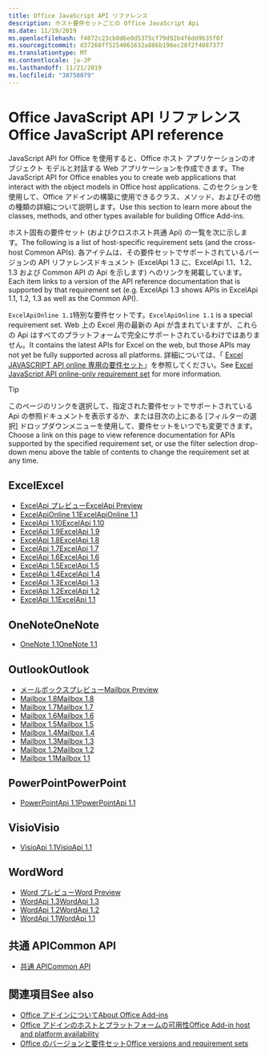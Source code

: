 ```yaml
---
title: Office JavaScript API リファレンス
description: ホスト要件セットごとの Office JavaScript Api
ms.date: 11/19/2019
ms.openlocfilehash: f4072c23cb0d6e0d5375cf79d92b4f6dd9b35f0f
ms.sourcegitcommit: d37268ff5254061632a886b196ec28f2f4087377
ms.translationtype: MT
ms.contentlocale: ja-JP
ms.lasthandoff: 11/21/2019
ms.locfileid: "38758079"
---
```

# <a name="office-javascript-api-reference"></a><span data-ttu-id="bb2ab-103">Office JavaScript API リファレンス</span><span class="sxs-lookup"><span data-stu-id="bb2ab-103">Office JavaScript API reference</span></span>

<span data-ttu-id="bb2ab-104">JavaScript API for Office を使用すると、Office ホスト アプリケーションのオブジェクト モデルと対話する Web アプリケーションを作成できます。</span><span class="sxs-lookup"><span data-stu-id="bb2ab-104">The JavaScript API for Office enables you to create web applications that interact with the object models in Office host applications.</span></span> <span data-ttu-id="bb2ab-105">このセクションを使用して、Office アドインの構築に使用できるクラス、メソッド、およびその他の種類の詳細について説明します。</span><span class="sxs-lookup"><span data-stu-id="bb2ab-105">Use this section to learn more about the classes, methods, and other types available for building Office Add-ins.</span></span>

<span data-ttu-id="bb2ab-106">ホスト固有の要件セット (およびクロスホスト共通 Api) の一覧を次に示します。</span><span class="sxs-lookup"><span data-stu-id="bb2ab-106">The following is a list of host-specific requirement sets (and the cross-host Common APIs).</span></span> <span data-ttu-id="bb2ab-107">各アイテムは、その要件セットでサポートされているバージョンの API リファレンスドキュメント (ExcelApi 1.3 に、ExcelApi 1.1、1.2、1.3 および Common API の Api を示します) へのリンクを掲載しています。</span><span class="sxs-lookup"><span data-stu-id="bb2ab-107">Each item links to a version of the API reference documentation that is supported by that requirement set (e.g. ExcelApi 1.3 shows APIs in ExcelApi 1.1, 1.2, 1.3 as well as the Common API).</span></span>

<span data-ttu-id="bb2ab-108">`ExcelApiOnline 1.1`特別な要件セットです。</span><span class="sxs-lookup"><span data-stu-id="bb2ab-108">`ExcelApiOnline 1.1` is a special requirement set.</span></span> <span data-ttu-id="bb2ab-109">Web 上の Excel 用の最新の Api が含まれていますが、これらの Api はすべてのプラットフォームで完全にサポートされているわけではありません。</span><span class="sxs-lookup"><span data-stu-id="bb2ab-109">It contains the latest APIs for Excel on the web, but those APIs may not yet be fully supported across all platforms.</span></span> <span data-ttu-id="bb2ab-110">詳細については、「 [Excel JAVASCRIPT API online 専用の要件セット](/office/dev/add-ins/reference/requirement-sets/excel-api-online-requirement-set)」を参照してください。</span><span class="sxs-lookup"><span data-stu-id="bb2ab-110">See [Excel JavaScript API online-only requirement set](/office/dev/add-ins/reference/requirement-sets/excel-api-online-requirement-set) for more information.</span></span>

> [!TIP]
> <span data-ttu-id="bb2ab-111">このページのリンクを選択して、指定された要件セットでサポートされている Api の参照ドキュメントを表示するか、または目次の上にある [フィルターの選択] ドロップダウンメニューを使用して、要件セットをいつでも変更できます。</span><span class="sxs-lookup"><span data-stu-id="bb2ab-111">Choose a link on this page to view reference documentation for APIs supported by the specified requirement set, or use the filter selection drop-down menu above the table of contents to change the requirement set at any time.</span></span>

## <a name="excel"></a><span data-ttu-id="bb2ab-112">Excel</span><span class="sxs-lookup"><span data-stu-id="bb2ab-112">Excel</span></span>

- [<span data-ttu-id="bb2ab-113">ExcelApi プレビュー</span><span class="sxs-lookup"><span data-stu-id="bb2ab-113">ExcelApi Preview</span></span>](/javascript/api/excel?view=excel-js-preview)
- [<span data-ttu-id="bb2ab-114">ExcelApiOnline 1.1</span><span class="sxs-lookup"><span data-stu-id="bb2ab-114">ExcelApiOnline 1.1</span></span>](/javascript/api/excel?view=excel-js-online)
- [<span data-ttu-id="bb2ab-115">ExcelApi 1.10</span><span class="sxs-lookup"><span data-stu-id="bb2ab-115">ExcelApi 1.10</span></span>](/javascript/api/excel?view=excel-js-1.10)
- [<span data-ttu-id="bb2ab-116">ExcelApi 1.9</span><span class="sxs-lookup"><span data-stu-id="bb2ab-116">ExcelApi 1.9</span></span>](/javascript/api/excel?view=excel-js-1.9)
- [<span data-ttu-id="bb2ab-117">ExcelApi 1.8</span><span class="sxs-lookup"><span data-stu-id="bb2ab-117">ExcelApi 1.8</span></span>](/javascript/api/excel?view=excel-js-1.8)
- [<span data-ttu-id="bb2ab-118">ExcelApi 1.7</span><span class="sxs-lookup"><span data-stu-id="bb2ab-118">ExcelApi 1.7</span></span>](/javascript/api/excel?view=excel-js-1.7)
- [<span data-ttu-id="bb2ab-119">ExcelApi 1.6</span><span class="sxs-lookup"><span data-stu-id="bb2ab-119">ExcelApi 1.6</span></span>](/javascript/api/excel?view=excel-js-1.6)
- [<span data-ttu-id="bb2ab-120">ExcelApi 1.5</span><span class="sxs-lookup"><span data-stu-id="bb2ab-120">ExcelApi 1.5</span></span>](/javascript/api/excel?view=excel-js-1.5)
- [<span data-ttu-id="bb2ab-121">ExcelApi 1.4</span><span class="sxs-lookup"><span data-stu-id="bb2ab-121">ExcelApi 1.4</span></span>](/javascript/api/excel?view=excel-js-1.4)
- [<span data-ttu-id="bb2ab-122">ExcelApi 1.3</span><span class="sxs-lookup"><span data-stu-id="bb2ab-122">ExcelApi 1.3</span></span>](/javascript/api/excel?view=excel-js-1.3)
- [<span data-ttu-id="bb2ab-123">ExcelApi 1.2</span><span class="sxs-lookup"><span data-stu-id="bb2ab-123">ExcelApi 1.2</span></span>](/javascript/api/excel?view=excel-js-1.2)
- [<span data-ttu-id="bb2ab-124">ExcelApi 1.1</span><span class="sxs-lookup"><span data-stu-id="bb2ab-124">ExcelApi 1.1</span></span>](/javascript/api/excel?view=excel-js-1.1)

## <a name="onenote"></a><span data-ttu-id="bb2ab-125">OneNote</span><span class="sxs-lookup"><span data-stu-id="bb2ab-125">OneNote</span></span>

- [<span data-ttu-id="bb2ab-126">OneNote 1.1</span><span class="sxs-lookup"><span data-stu-id="bb2ab-126">OneNote 1.1</span></span>](/javascript/api/onenote?view=onenote-js-1.1)

## <a name="outlook"></a><span data-ttu-id="bb2ab-127">Outlook</span><span class="sxs-lookup"><span data-stu-id="bb2ab-127">Outlook</span></span>

- [<span data-ttu-id="bb2ab-128">メールボックスプレビュー</span><span class="sxs-lookup"><span data-stu-id="bb2ab-128">Mailbox Preview</span></span>](/javascript/api/outlook?view=outlook-js-preview)
- [<span data-ttu-id="bb2ab-129">Mailbox 1.8</span><span class="sxs-lookup"><span data-stu-id="bb2ab-129">Mailbox 1.8</span></span>](/javascript/api/outlook?view=outlook-js-1.8)
- [<span data-ttu-id="bb2ab-130">Mailbox 1.7</span><span class="sxs-lookup"><span data-stu-id="bb2ab-130">Mailbox 1.7</span></span>](/javascript/api/outlook?view=outlook-js-1.7)
- [<span data-ttu-id="bb2ab-131">Mailbox 1.6</span><span class="sxs-lookup"><span data-stu-id="bb2ab-131">Mailbox 1.6</span></span>](/javascript/api/outlook?view=outlook-js-1.6)
- [<span data-ttu-id="bb2ab-132">Mailbox 1.5</span><span class="sxs-lookup"><span data-stu-id="bb2ab-132">Mailbox 1.5</span></span>](/javascript/api/outlook?view=outlook-js-1.5)
- [<span data-ttu-id="bb2ab-133">Mailbox 1.4</span><span class="sxs-lookup"><span data-stu-id="bb2ab-133">Mailbox 1.4</span></span>](/javascript/api/outlook?view=outlook-js-1.4)
- [<span data-ttu-id="bb2ab-134">Mailbox 1.3</span><span class="sxs-lookup"><span data-stu-id="bb2ab-134">Mailbox 1.3</span></span>](/javascript/api/outlook?view=outlook-js-1.3)
- [<span data-ttu-id="bb2ab-135">Mailbox 1.2</span><span class="sxs-lookup"><span data-stu-id="bb2ab-135">Mailbox 1.2</span></span>](/javascript/api/outlook?view=outlook-js-1.2)
- [<span data-ttu-id="bb2ab-136">Mailbox 1.1</span><span class="sxs-lookup"><span data-stu-id="bb2ab-136">Mailbox 1.1</span></span>](/javascript/api/outlook?view=outlook-js-1.1)

## <a name="powerpoint"></a><span data-ttu-id="bb2ab-137">PowerPoint</span><span class="sxs-lookup"><span data-stu-id="bb2ab-137">PowerPoint</span></span>

- [<span data-ttu-id="bb2ab-138">PowerPointApi 1.1</span><span class="sxs-lookup"><span data-stu-id="bb2ab-138">PowerPointApi 1.1</span></span>](/javascript/api/powerpoint?view=powerpoint-js-1.1)

## <a name="visio"></a><span data-ttu-id="bb2ab-139">Visio</span><span class="sxs-lookup"><span data-stu-id="bb2ab-139">Visio</span></span>

- [<span data-ttu-id="bb2ab-140">VisioApi 1.1</span><span class="sxs-lookup"><span data-stu-id="bb2ab-140">VisioApi 1.1</span></span>](/javascript/api/visio?view=visio-js-1.1)

## <a name="word"></a><span data-ttu-id="bb2ab-141">Word</span><span class="sxs-lookup"><span data-stu-id="bb2ab-141">Word</span></span>

- [<span data-ttu-id="bb2ab-142">Word プレビュー</span><span class="sxs-lookup"><span data-stu-id="bb2ab-142">Word Preview</span></span>](/javascript/api/word?view=word-js-preview)
- [<span data-ttu-id="bb2ab-143">WordApi 1.3</span><span class="sxs-lookup"><span data-stu-id="bb2ab-143">WordApi 1.3</span></span>](/javascript/api/word?view=word-js-1.3)
- [<span data-ttu-id="bb2ab-144">WordApi 1.2</span><span class="sxs-lookup"><span data-stu-id="bb2ab-144">WordApi 1.2</span></span>](/javascript/api/word?view=word-js-1.2)
- [<span data-ttu-id="bb2ab-145">WordApi 1.1</span><span class="sxs-lookup"><span data-stu-id="bb2ab-145">WordApi 1.1</span></span>](/javascript/api/word?view=word-js-1.1)

## <a name="common-api"></a><span data-ttu-id="bb2ab-146">共通 API</span><span class="sxs-lookup"><span data-stu-id="bb2ab-146">Common API</span></span>

- [<span data-ttu-id="bb2ab-147">共通 API</span><span class="sxs-lookup"><span data-stu-id="bb2ab-147">Common API</span></span>](/javascript/api/office?view=common-js)

## <a name="see-also"></a><span data-ttu-id="bb2ab-148">関連項目</span><span class="sxs-lookup"><span data-stu-id="bb2ab-148">See also</span></span>

- [<span data-ttu-id="bb2ab-149">Office アドインについて</span><span class="sxs-lookup"><span data-stu-id="bb2ab-149">About Office Add-ins</span></span>](/office/dev/add-ins/overview)
- [<span data-ttu-id="bb2ab-150">Office アドインのホストとプラットフォームの可用性</span><span class="sxs-lookup"><span data-stu-id="bb2ab-150">Office Add-in host and platform availability</span></span>](/office/dev/add-ins/overview/office-add-in-availability)
- [<span data-ttu-id="bb2ab-151">Office のバージョンと要件セット</span><span class="sxs-lookup"><span data-stu-id="bb2ab-151">Office versions and requirement sets</span></span>](/office/dev/add-ins/develop/office-versions-and-requirement-sets)
